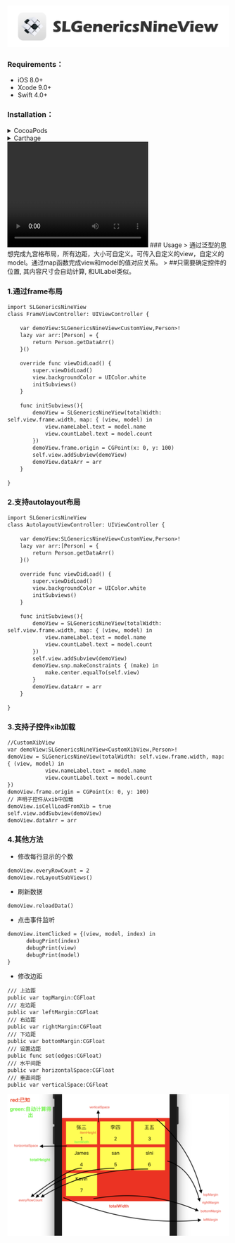 
<img src="https://github.com/slni/SLGenericsNineView/blob/master/sreen.png?raw=true" alt="SLGenericsNineView" title="SLGenericsNineView"/>

### Requirements：
* iOS 8.0+
* Xcode 9.0+
* Swift 4.0+

### Installation：
<details>
<summary>CocoaPods</summary>
</br>
<p>To integrate SLGenericsNineView into your Xcode project using <a href="http://cocoapods.org">CocoaPods</a>, specify it in your <code>Podfile</code>:</p>

<h4>- Integrate:</h4>
<pre><code class="ruby language-ruby">pod 'SLGenericsNineView'</code></pre>

</details>

<details>
<summary>Carthage</summary>
<h4>waiting...</h4>
</details>

<video width="320" height="240" controls autoplay>
  <source src="demoVideo.mp4" type="video/ogg">
  <source src="demoVideo.mp4" type="video/mp4">
  <source src="movie.webm" type="video/webm">
  <object data="movie.mp4" width="320" height="240">
    <embed width="320" height="240" src="movie.swf">
  </object>
</video>
### Usage
> 通过泛型的思想完成九宫格布局，所有边距，大小可自定义。可传入自定义的view，自定义的model。通过map函数完成view和model的值对应关系。
> ##只需要确定控件的位置, 其内容尺寸会自动计算, 和UILabel类似。

### 1.通过frame布局

```
import SLGenericsNineView
class FrameViewController: UIViewController {

    var demoView:SLGenericsNineView<CustomView,Person>!
    lazy var arr:[Person] = {
        return Person.getDataArr()
    }()
    
    override func viewDidLoad() {
        super.viewDidLoad()
        view.backgroundColor = UIColor.white
        initSubviews()
    }
    
    func initSubviews(){
        demoView = SLGenericsNineView(totalWidth: self.view.frame.width, map: { (view, model) in
            view.nameLabel.text = model.name
            view.countLabel.text = model.count
        })
        demoView.frame.origin = CGPoint(x: 0, y: 100)
        self.view.addSubview(demoView)
        demoView.dataArr = arr
    }
    
}

```


### 2.支持autolayout布局

```
import SLGenericsNineView
class AutolayoutViewController: UIViewController {

    var demoView:SLGenericsNineView<CustomView,Person>!
    lazy var arr:[Person] = {
        return Person.getDataArr()
    }()
    
    override func viewDidLoad() {
        super.viewDidLoad()
        view.backgroundColor = UIColor.white
        initSubviews()
    }
    
    func initSubviews(){
        demoView = SLGenericsNineView(totalWidth: self.view.frame.width, map: { (view, model) in
            view.nameLabel.text = model.name
            view.countLabel.text = model.count
        })
        self.view.addSubview(demoView)
        demoView.snp.makeConstraints { (make) in
            make.center.equalTo(self.view)
        }
        demoView.dataArr = arr
    }

}

```

### 3.支持子控件xib加载
```
//CustomXibView
var demoView:SLGenericsNineView<CustomXibView,Person>!
demoView = SLGenericsNineView(totalWidth: self.view.frame.width, map: { (view, model) in
            view.nameLabel.text = model.name
            view.countLabel.text = model.count
})
demoView.frame.origin = CGPoint(x: 0, y: 100)
// 声明子控件从xib中加载
demoView.isCellLoadFromXib = true
self.view.addSubview(demoView)
demoView.dataArr = arr
```

### 4.其他方法
* 修改每行显示的个数

```
demoView.everyRowCount = 2
demoView.reLayoutSubViews()

```

* 刷新数据

```
demoView.reloadData()
```

* 点击事件监听

```
demoView.itemClicked = {(view, model, index) in 
      debugPrint(index)
      debugPrint(view)
      debugPrint(model)
}
```

* 修改边距

```
/// 上边距
public var topMargin:CGFloat    
/// 左边距
public var leftMargin:CGFloat   
/// 右边距
public var rightMargin:CGFloat  
/// 下边距
public var bottomMargin:CGFloat 
/// 设置边距
public func set(edges:CGFloat)
/// 水平间距
public var horizontalSpace:CGFloat 
/// 垂直间距
public var verticalSpace:CGFloat   
```

<img src="https://github.com/slni/SLGenericsNineView/blob/master/demoPic.png?raw=true" alt="SLGenericsNineView" title="SLGenericsNineView" width="557"/>


